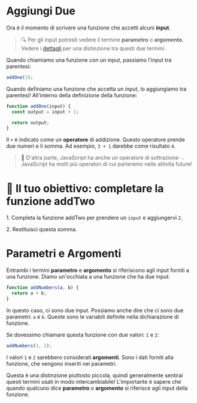 # Aggiungi Due

Ora è il momento di scrivere una funzione che accetti alcuni **input**.

> 🔍 Per gli input potresti vedere il termine **parametro** o **argomento**. Vedere i [dettagli](https://university.alchemy.com/course/js/sc/5d7d8df209d5ed335cbf0912/stage/5d7d948409d5ed335cbf0917?tab=details) per una distinzione tra questi due termini.

Quando chiamiamo una funzione con un input, passiamo l'input tra parentesi:

```js
addOne(1);
```

Quando definiamo una funzione che accetta un input, lo aggiungiamo tra parentesi! All'interno della definizione della funzione:

```js
function addOne(input) {
  const output = input + 1;

  return output;
}
```

Il `+` è indicato come un **operatore** di addizione. Questo operatore prende due numeri e li somma. Ad esempio, `3 + 1` darebbe come risultato `4`.

> 🧠 D'altra parte, JavaScript ha anche un operatore di sottrazione `-`. JavaScript ha molti più operatori di cui parleremo nelle attività future!

# 🏁 Il tuo obiettivo: completare la funzione addTwo

1\. Completa la funzione addTwo per prendere un `input` e aggiungervi `2`.

2\. Restituisci questa somma.

# Parametri e Argomenti

Entrambi i termini **parametro** e **argomento** si riferiscono agli input forniti a una funzione. Diamo un'occhiata a una funzione che ha due input:

```js
function addNumbers(a, b) {
  return a + b;
}
```

In questo caso, ci sono due input. Possiamo anche dire che ci sono due parametri: `a` e `b`. Queste sono le variabili definite nella dichiarazione di funzione.

Se dovessimo chiamare questa funzione con due valori: `1` e `2`:

```js
addNumbers(1, 2);
```

I valori `1` e `2` sarebbero considerati **argomenti**. Sono i dati forniti alla funzione, che vengono inseriti nei parametri.

Questa è una distinzione piuttosto piccola, quindi generalmente sentirai questi termini usati in modo intercambiabile! L'importante è sapere che quando qualcuno dice **parametro** o **argomento** si riferisce agli input della funzione.
